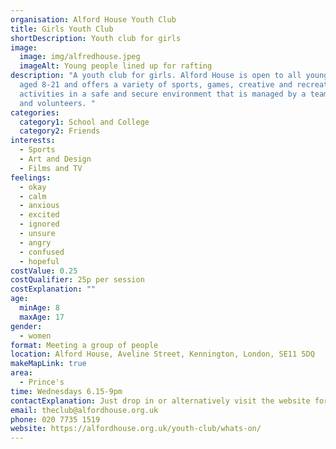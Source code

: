 ```yaml
---
organisation: Alford House Youth Club
title: Girls Youth Club
shortDescription: Youth club for girls
image:
  image: img/alfredhouse.jpeg
  imageAlt: Young people lined up for rafting
description: "A youth club for girls. Alford House is open to all young people
  aged 8-21 and offers a variety of sports, games, creative and recreational
  activities in a safe and secure environment that is managed by a team of staff
  and volunteers. "
categories:
  category1: School and College
  category2: Friends
interests:
  - Sports
  - Art and Design
  - Films and TV
feelings:
  - okay
  - calm
  - anxious
  - excited
  - ignored
  - unsure
  - angry
  - confused
  - hopeful
costValue: 0.25
costQualifier: 25p per session
costExplanation: ""
age:
  minAge: 8
  maxAge: 17
gender:
  - women
format: Meeting a group of people
location: Alford House, Aveline Street, Kennington, London, SE11 5DQ
makeMapLink: true
area:
  - Prince's
time: Wednesdays 6.15-9pm
contactExplanation: Just drop in or alternatively visit the website for more info.
email: theclub@alfordhouse.org.uk
phone: 020 7735 1519
website: https://alfordhouse.org.uk/youth-club/whats-on/
---
```

